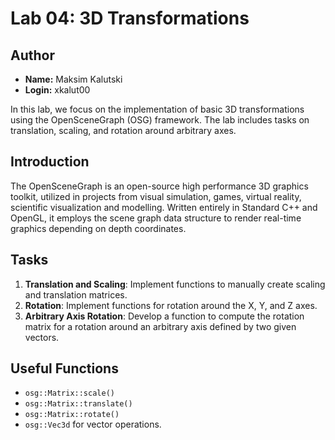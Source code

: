 # Lab 04: 3D Transformations

## Author

- **Name:** Maksim Kalutski
- **Login:** xkalut00

In this lab, we focus on the implementation of basic 3D transformations using the OpenSceneGraph (OSG) framework. The
lab includes tasks on translation, scaling, and rotation around arbitrary axes.

## Introduction

The OpenSceneGraph is an open-source high performance 3D graphics toolkit, utilized in projects from visual simulation,
games, virtual reality, scientific visualization and modelling. Written entirely in Standard C++ and OpenGL, it employs
the scene graph data structure to render real-time graphics depending on depth coordinates.

## Tasks

1. **Translation and Scaling**: Implement functions to manually create scaling and translation matrices.
2. **Rotation**: Implement functions for rotation around the X, Y, and Z axes.
3. **Arbitrary Axis Rotation**: Develop a function to compute the rotation matrix for a rotation around an arbitrary
   axis defined by two given vectors.

## Useful Functions

- `osg::Matrix::scale()`
- `osg::Matrix::translate()`
- `osg::Matrix::rotate()`
- `osg::Vec3d` for vector operations.
